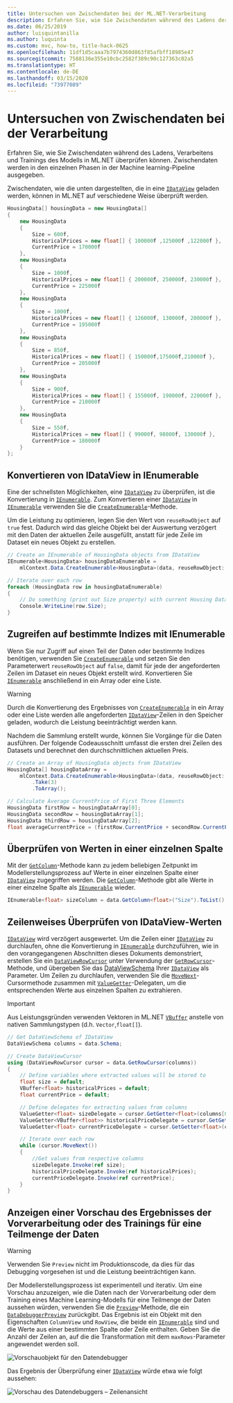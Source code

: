 ```yaml
---
title: Untersuchen von Zwischendaten bei der ML.NET-Verarbeitung
description: Erfahren Sie, wie Sie Zwischendaten während des Ladens der ML.NET Machine Learning-Pipline, des Verarbeitens und Trainings des Modells in ML.NET überprüfen können.
ms.date: 06/25/2019
author: luisquintanilla
ms.author: luquinta
ms.custom: mvc, how-to, title-hack-0625
ms.openlocfilehash: 11df1d5caaa7b7974360d863f85afbff18985e47
ms.sourcegitcommit: 7588136e355e10cbc2582f389c90c127363c02a5
ms.translationtype: HT
ms.contentlocale: de-DE
ms.lasthandoff: 03/15/2020
ms.locfileid: "73977089"
---
```

# <a name="inspect-intermediate-data-during-processing"></a>Untersuchen von Zwischendaten bei der Verarbeitung

Erfahren Sie, wie Sie Zwischendaten während des Ladens, Verarbeitens und Trainings des Modells in ML.NET überprüfen können. Zwischendaten werden in den einzelnen Phasen in der Machine learning-Pipeline ausgegeben.

Zwischendaten, wie die unten dargestellten, die in eine [`IDataView`](xref:Microsoft.ML.IDataView) geladen werden, können in ML.NET auf verschiedene Weise überprüft werden.

```csharp
HousingData[] housingData = new HousingData[]
{
    new HousingData
    {
        Size = 600f,
        HistoricalPrices = new float[] { 100000f ,125000f ,122000f },
        CurrentPrice = 170000f
    },
    new HousingData
    {
        Size = 1000f,
        HistoricalPrices = new float[] { 200000f, 250000f, 230000f },
        CurrentPrice = 225000f
    },
    new HousingData
    {
        Size = 1000f,
        HistoricalPrices = new float[] { 126000f, 130000f, 200000f },
        CurrentPrice = 195000f
    },
    new HousingData
    {
        Size = 850f,
        HistoricalPrices = new float[] { 150000f,175000f,210000f },
        CurrentPrice = 205000f
    },
    new HousingData
    {
        Size = 900f,
        HistoricalPrices = new float[] { 155000f, 190000f, 220000f },
        CurrentPrice = 210000f
    },
    new HousingData
    {
        Size = 550f,
        HistoricalPrices = new float[] { 99000f, 98000f, 130000f },
        CurrentPrice = 180000f
    }
};
```

## <a name="convert-idataview-to-ienumerable"></a>Konvertieren von IDataView in IEnumerable

Eine der schnellsten Möglichkeiten, eine [`IDataView`](xref:Microsoft.ML.IDataView) zu überprüfen, ist die Konvertierung in [`IEnumerable`](xref:System.Collections.Generic.IEnumerable%601). Zum Konvertieren einer [`IDataView`](xref:Microsoft.ML.IDataView) in [`IEnumerable`](xref:System.Collections.Generic.IEnumerable%601) verwenden Sie die [`CreateEnumerable`](xref:Microsoft.ML.DataOperationsCatalog.CreateEnumerable*)-Methode.

Um die Leistung zu optimieren, legen Sie den Wert von `reuseRowObject` auf `true` fest. Dadurch wird das gleiche Objekt bei der Auswertung verzögert mit den Daten der aktuellen Zeile ausgefüllt, anstatt für jede Zeile im Dataset ein neues Objekt zu erstellen.

```csharp
// Create an IEnumerable of HousingData objects from IDataView
IEnumerable<HousingData> housingDataEnumerable =
    mlContext.Data.CreateEnumerable<HousingData>(data, reuseRowObject: true);

// Iterate over each row
foreach (HousingData row in housingDataEnumerable)
{
    // Do something (print out Size property) with current Housing Data object being evaluated
    Console.WriteLine(row.Size);
}
```

## <a name="accessing-specific-indices-with-ienumerable"></a>Zugreifen auf bestimmte Indizes mit IEnumerable

Wenn Sie nur Zugriff auf einen Teil der Daten oder bestimmte Indizes benötigen, verwenden Sie [`CreateEnumerable`](xref:Microsoft.ML.DataOperationsCatalog.CreateEnumerable*) und setzen Sie den Parameterwert `reuseRowObject` auf `false`, damit für jede der angeforderten Zeilen im Dataset ein neues Objekt erstellt wird. Konvertieren Sie [`IEnumerable`](xref:System.Collections.Generic.IEnumerable%601) anschließend in ein Array oder eine Liste.

> [!WARNING]
> Durch die Konvertierung des Ergebnisses von [`CreateEnumerable`](xref:Microsoft.ML.DataOperationsCatalog.CreateEnumerable*) in ein Array oder eine Liste werden alle angeforderten [`IDataView`](xref:Microsoft.ML.IDataView)-Zeilen in den Speicher geladen, wodurch die Leistung beeinträchtigt werden kann.

Nachdem die Sammlung erstellt wurde, können Sie Vorgänge für die Daten ausführen. Der folgende Codeausschnitt umfasst die ersten drei Zeilen des Datasets und berechnet den durchschnittlichen aktuellen Preis.

```csharp
// Create an Array of HousingData objects from IDataView
HousingData[] housingDataArray =
    mlContext.Data.CreateEnumerable<HousingData>(data, reuseRowObject: false)
        .Take(3)
        .ToArray();

// Calculate Average CurrentPrice of First Three Elements
HousingData firstRow = housingDataArray[0];
HousingData secondRow = housingDataArray[1];
HousingData thirdRow = housingDataArray[2];
float averageCurrentPrice = (firstRow.CurrentPrice + secondRow.CurrentPrice + thirdRow.CurrentPrice) / 3;
```

## <a name="inspect-values-in-a-single-column"></a>Überprüfen von Werten in einer einzelnen Spalte

Mit der [`GetColumn`](xref:Microsoft.ML.Data.ColumnCursorExtensions.GetColumn*)-Methode kann zu jedem beliebigen Zeitpunkt im Modellerstellungsprozess auf Werte in einer einzelnen Spalte einer [`IDataView`](xref:Microsoft.ML.IDataView) zugegriffen werden. Die [`GetColumn`](xref:Microsoft.ML.Data.ColumnCursorExtensions.GetColumn*)-Methode gibt alle Werte in einer einzelne Spalte als [`IEnumerable`](xref:System.Collections.Generic.IEnumerable%601) wieder.

```csharp
IEnumerable<float> sizeColumn = data.GetColumn<float>("Size").ToList();
```

## <a name="inspect-idataview-values-one-row-at-a-time"></a>Zeilenweises Überprüfen von IDataView-Werten

[`IDataView`](xref:Microsoft.ML.IDataView) wird verzögert ausgewertet. Um die Zeilen einer [`IDataView`](xref:Microsoft.ML.IDataView) zu durchlaufen, ohne die Konvertierung in [`IEnumerable`](xref:System.Collections.Generic.IEnumerable%601) durchzuführen, wie in den vorangegangenen Abschnitten dieses Dokuments demonstriert, erstellen Sie ein [`DataViewRowCursor`](xref:Microsoft.ML.DataViewRowCursor) unter Verwendung der [`GetRowCursor`](xref:Microsoft.ML.IDataView.GetRowCursor*)-Methode, und übergeben Sie das [DataViewSchema](xref:Microsoft.ML.DataViewSchema) Ihrer [`IDataView`](xref:Microsoft.ML.IDataView) als Parameter. Um Zeilen zu durchlaufen, verwenden Sie die [`MoveNext`](xref:Microsoft.ML.DataViewRowCursor.MoveNext*)-Cursormethode zusammen mit [`ValueGetter`](xref:Microsoft.ML.ValueGetter%601)-Delegaten, um die entsprechenden Werte aus einzelnen Spalten zu extrahieren.

> [!IMPORTANT]
> Aus Leistungsgründen verwenden Vektoren in ML.NET [`VBuffer`](xref:Microsoft.ML.Data.VBuffer%601) anstelle von nativen Sammlungstypen (d.h. `Vector`,`float[]`).

```csharp
// Get DataViewSchema of IDataView
DataViewSchema columns = data.Schema;

// Create DataViewCursor
using (DataViewRowCursor cursor = data.GetRowCursor(columns))
{
    // Define variables where extracted values will be stored to
    float size = default;
    VBuffer<float> historicalPrices = default;
    float currentPrice = default;

    // Define delegates for extracting values from columns
    ValueGetter<float> sizeDelegate = cursor.GetGetter<float>(columns[0]);
    ValueGetter<VBuffer<float>> historicalPriceDelegate = cursor.GetGetter<VBuffer<float>>(columns[1]);
    ValueGetter<float> currentPriceDelegate = cursor.GetGetter<float>(columns[2]);

    // Iterate over each row
    while (cursor.MoveNext())
    {
        //Get values from respective columns
        sizeDelegate.Invoke(ref size);
        historicalPriceDelegate.Invoke(ref historicalPrices);
        currentPriceDelegate.Invoke(ref currentPrice);
    }
}
```

## <a name="preview-result-of-pre-processing-or-training-on-a-subset-of-the-data"></a>Anzeigen einer Vorschau des Ergebnisses der Vorverarbeitung oder des Trainings für eine Teilmenge der Daten

> [!WARNING]
> Verwenden Sie `Preview` nicht im Produktionscode, da dies für das Debugging vorgesehen ist und die Leistung beeinträchtigen kann.

Der Modellerstellungsprozess ist experimentell und iterativ. Um eine Vorschau anzuzeigen, wie die Daten nach der Vorverarbeitung oder dem Training eines Machine Learning-Modells für eine Teilmenge der Daten aussehen würden, verwenden Sie die [`Preview`](xref:Microsoft.ML.DebuggerExtensions.Preview*)-Methode, die ein [`DataDebuggerPreview`](xref:Microsoft.ML.Data.DataDebuggerPreview) zurückgibt. Das Ergebnis ist ein Objekt mit den Eigenschaften `ColumnView` und `RowView`, die beide ein [`IEnumerable`](xref:System.Collections.Generic.IEnumerable%601) sind und die Werte aus einer bestimmten Spalte oder Zeile enthalten. Geben Sie die Anzahl der Zeilen an, auf die die Transformation mit dem `maxRows`-Parameter angewendet werden soll.

![Vorschauobjekt für den Datendebugger](./media/inspect-intermediate-data-ml-net/data-debugger-preview-01.png)

Das Ergebnis der Überprüfung einer [`IDataView`](xref:Microsoft.ML.IDataView) würde etwa wie folgt aussehen:

![Vorschau des Datendebuggers – Zeilenansicht](./media/inspect-intermediate-data-ml-net/data-debugger-preview-02.png)
